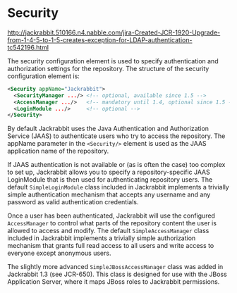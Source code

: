 Security
===========================================

http://jackrabbit.510166.n4.nabble.com/jira-Created-JCR-1920-Upgrade-from-1-4-5-to-1-5-creates-exception-for-LDAP-authentication-tc542196.html

The security configuration element is used to specify authentication and authorization settings for the repository. 
The structure of the security configuration element is:

```xml
<Security appName="Jackrabbit">
  <SecurityManager .../> <!-- optional, available since 1.5 -->
  <AccessManager .../>   <!-- mandatory until 1.4, optional since 1.5 -->
  <LoginModule .../>     <!-- optional -->
</Security>
```

By default Jackrabbit uses the Java Authentication and Authorization Service (JAAS) to authenticate users who try to 
access the repository. The appName parameter in the ```<Security/>``` element is used as the JAAS application name of 
the repository.

If JAAS authentication is not available or (as is often the case) too complex to set up, Jackrabbit allows you to 
specify a repository-specific JAAS LoginModule that is then used for authenticating repository users. The default 
```SimpleLoginModule``` class included in Jackrabbit implements a trivially simple authentication mechanism that accepts 
any username and any password as valid authentication credentials.

Once a user has been authenticated, Jackrabbit will use the configured ```AccessManager``` to control what parts of the 
repository content the user is allowed to access and modify. The default ```SimpleAccessManager``` class included in 
Jackrabbit implements a trivially simple authorization mechanism that grants full read access to all users and write 
access to everyone except anonymous users.

The slightly more advanced ```SimpleJBossAccessManager``` class was added in Jackrabbit 1.3 (see JCR-650). This class is 
designed for use with the JBoss Application Server, where it maps JBoss roles to Jackrabbit permissions.
